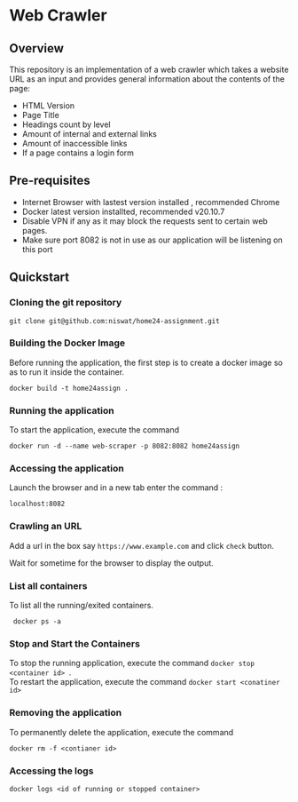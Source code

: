 # Web Crawler

## Overview
This repository is an implementation of a web crawler which takes a website URL as an input and provides general information
about the contents of the page:
- HTML Version
- Page Title
- Headings count by level
- Amount of internal and external links
- Amount of inaccessible links
- If a page contains a login form

## Pre-requisites
- Internet Browser with lastest version installed , recommended Chrome
- Docker latest version installted, recommended v20.10.7
- Disable VPN if any as it may block the requests sent to certain web pages.
- Make sure port 8082 is not in use as our application will be listening on this port

## Quickstart

### Cloning the git repository
```
git clone git@github.com:niswat/home24-assignment.git
```
### Building the Docker Image
Before running the application, the first step is to create a docker image so as to run it inside the container.
```
docker build -t home24assign .
```

### Running the application 

To start the application, execute the command
```
docker run -d --name web-scraper -p 8082:8082 home24assign
```

### Accessing the application

Launch the browser and in a new tab enter the command : 
```
localhost:8082
```
### Crawling an URL

Add a url in the box say `https://www.example.com` and click `check` button.

Wait for sometime for the browser to display the output.

### List all containers
To list all the running/exited containers.
```
 docker ps -a
```
### Stop and Start the Containers

To stop the running application, execute the command `docker stop <container id> `.  
To restart the application, execute the command `docker start <conatiner id>`

### Removing the application
To permanently delete the application, execute the command
```
docker rm -f <contianer id>
```
### Accessing the logs
```
docker logs <id of running or stopped container>
```

